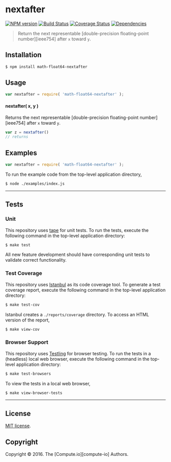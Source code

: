 nextafter
===
[![NPM version][npm-image]][npm-url] [![Build Status][build-image]][build-url] [![Coverage Status][coverage-image]][coverage-url] [![Dependencies][dependencies-image]][dependencies-url]

> Return the next representable [double-precision floating-point number][ieee754] after `x` toward `y`.


## Installation

``` bash
$ npm install math-float64-nextafter
```


## Usage

``` javascript
var nextafter = require( 'math-float64-nextafter' );
```

#### nextafter( x, y )

Returns the next representable [double-precision floating-point number][ieee754] after `x` toward `y`.

``` javascript
var z = nextafter()
// returns 
```


## Examples

``` javascript
var nextafter = require( 'math-float64-nextafter' );
```

To run the example code from the top-level application directory,

``` bash
$ node ./examples/index.js
```


---
## Tests

### Unit

This repository uses [tape][tape] for unit tests. To run the tests, execute the following command in the top-level application directory:

``` bash
$ make test
```

All new feature development should have corresponding unit tests to validate correct functionality.


### Test Coverage

This repository uses [Istanbul][istanbul] as its code coverage tool. To generate a test coverage report, execute the following command in the top-level application directory:

``` bash
$ make test-cov
```

Istanbul creates a `./reports/coverage` directory. To access an HTML version of the report,

``` bash
$ make view-cov
```


### Browser Support

This repository uses [Testling][testling] for browser testing. To run the tests in a (headless) local web browser, execute the following command in the top-level application directory:

``` bash
$ make test-browsers
```

To view the tests in a local web browser,

``` bash
$ make view-browser-tests
```

<!-- [![browser support][browsers-image]][browsers-url] -->


---
## License

[MIT license](http://opensource.org/licenses/MIT).


## Copyright

Copyright &copy; 2016. The [Compute.io][compute-io] Authors.


[npm-image]: http://img.shields.io/npm/v/math-float64-nextafter.svg
[npm-url]: https://npmjs.org/package/math-float64-nextafter

[build-image]: http://img.shields.io/travis/math-io/float64-nextafter/master.svg
[build-url]: https://travis-ci.org/math-io/float64-nextafter

[coverage-image]: https://img.shields.io/codecov/c/github/math-io/float64-nextafter/master.svg
[coverage-url]: https://codecov.io/github/math-io/float64-nextafter?branch=master

[dependencies-image]: http://img.shields.io/david/math-io/float64-nextafter.svg
[dependencies-url]: https://david-dm.org/math-io/float64-nextafter

[dev-dependencies-image]: http://img.shields.io/david/dev/math-io/float64-nextafter.svg
[dev-dependencies-url]: https://david-dm.org/dev/math-io/float64-nextafter

[github-issues-image]: http://img.shields.io/github/issues/math-io/float64-nextafter.svg
[github-issues-url]: https://github.com/math-io/float64-nextafter/issues

[tape]: https://github.com/substack/tape
[istanbul]: https://github.com/gotwarlost/istanbul
[testling]: https://ci.testling.com
